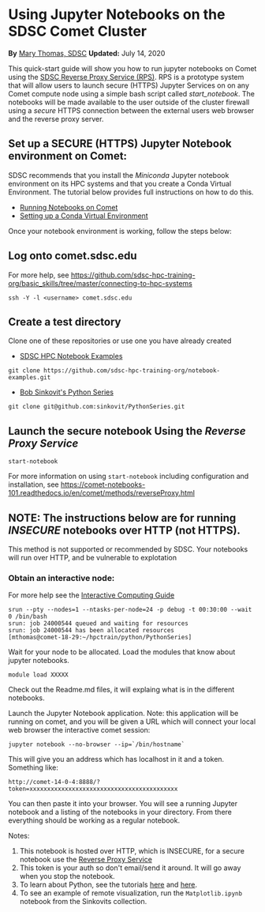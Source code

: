 # Using Jupyter Notebooks on the SDSC Comet Cluster
**By** [Mary Thomas, SDSC](https://www.sdsc.edu/research/researcher_spotlight/thomas_mary.html)
**Updated:**  July 14, 2020

This quick-start guide will show you how to run jupyter notebooks on Comet using the [SDSC Reverse Proxy Service (RPS)](https://comet-notebooks-101.readthedocs.io/en/comet/methods/reverseProxy.html). RPS is a prototype system that will allow users to launch secure (HTTPS) Jupyter Services on on any Comet compute node using a simple bash script called *start_notebook*. The notebooks will be made available to the user outside of the cluster firewall using a *secure* HTTPS connection between the external users web browser and the reverse proxy server.

## Set up a SECURE (HTTPS) Jupyter Notebook environment on Comet:

SDSC recommends that you install the *Miniconda* Jupyter notebook environment on its HPC systems and that you create a Conda Virtual Environment. The tutorial below provides full instructions on how to do this.
* [Running Notebooks on Comet](https://comet-notebooks-101.readthedocs.io/en/comet/index.html)
* [Setting up a Conda Virtual Environment](https://comet-notebooks-101.readthedocs.io/en/comet/prerequisites.html#setup-a-conda-virtual-environment)

Once your notebook environment is working, follow the steps below:

## Log onto comet.sdsc.edu  
For more help, see https://github.com/sdsc-hpc-training-org/basic_skills/tree/master/connecting-to-hpc-systems
```
ssh -Y -l <username> comet.sdsc.edu
```

## Create a test directory
Clone one of these repositories or use one you have already created
* [SDSC HPC Notebook Examples](https://github.com/sdsc-hpc-training-org/notebook-examples)
```
git clone https://github.com/sdsc-hpc-training-org/notebook-examples.git
```

* [Bob Sinkovit's Python Series](https://github.com/sinkovit/PythonSeries)
```
git clone git@github.com:sinkovit/PythonSeries.git
```
## Launch the secure notebook Using the *Reverse Proxy Service*
```
start-notebook
```
For more information on using ```start-notebook``` including configuration and installation, see https://comet-notebooks-101.readthedocs.io/en/comet/methods/reverseProxy.html

## NOTE: The instructions below are for running *INSECURE* notebooks over HTTP (not HTTPS).
This method is not supported or recommended by SDSC. Your notebooks will run over HTTP, and be vulnerable to explotation

### Obtain an interactive node:
For more help see the [Interactive Computing Guide](https://github.com/sdsc-hpc-training-org/basic_skills/tree/master/interactive_computing)

```
srun --pty --nodes=1 --ntasks-per-node=24 -p debug -t 00:30:00 --wait 0 /bin/bash
srun: job 24000544 queued and waiting for resources
srun: job 24000544 has been allocated resources
[mthomas@comet-18-29:~/hpctrain/python/PythonSeries] 
```
Wait for your node to be allocated.
Load the  modules that know  about jupyter notebooks.
```
module load XXXXX
```
Check out the Readme.md files, it will explaing what is in the different notebooks.

Launch the Jupyter Notebook application. 
Note: this application will be running on comet, and you will be given a URL which will connect your local web browser the interactive comet session:
```
jupyter notebook --no-browser --ip=`/bin/hostname`
```
This will give you an address which has localhost in it and a token. Something
like:
```
http://comet-14-0-4:8888/?token=xxxxxxxxxxxxxxxxxxxxxxxxxxxxxxxxxxxxxxxxxx
```
You can then paste it into your browser. You will see a running Jupyter
notebook and a listing of the notebooks in your directory. From there everything should be working as a regular notebook.

Notes:
1. This notebook is hosted over HTTP, which is INSECURE, for a secure notebook use the [Reverse Proxy Service](https://comet-notebooks-101.readthedocs.io/en/comet/methods/reverseProxy.html)
2. This token is your auth so don't email/send it around. It will go away when you stop the notebook. 
3. To learn about Python, see the tutorials [here](https://github.com/sdsc-hpc-training-org/notebook-examples/tree/master/Boring_Python) and [here](https://github.com/sinkovit/PythonSeries).
4. To see an example of remote visualization, run the  ```Matplotlib.ipynb```  notebook from the Sinkovits collection.



